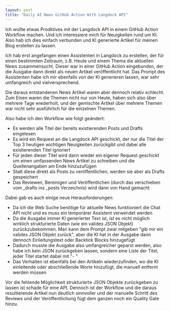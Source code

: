 ```yaml
---
layout: post
title: "Daily AI News GitHub Action With Langdock API"
---
```


Ich wollte etwas Prodktives mit der Langdock API in einem GitHub Action Workflow machen. Und ich interessiere mich für Neuigkeiten rund um KI. Also hab ich dies einfach verbunden und KI generierte Artikel für meinen Blog erstellen zu lassen.

<!--more-->

Ich hab erst angefangen einen Assistenten in Langdock zu erstellen, der für einen bestimmten Zeitraum, z.B. Heute und einem Thema die aktuellen News zusammensucht. Dieser war in einer GitHub Action eingebunden, der die Ausgabe dann direkt als neuen Artikel veröffentlicht hat. Das Prompt des Assistenten habe ich mir ebenfalls von der KI generieren lassen, war sehr umfangreich und vielversprechend.

Die daraus entstandenen News Artikel waren aber dennoch relativ schlecht. Zum Einen waren die Themen nicht nur von Heute, haben sich also über mehrere Tage wiederholt, und der gemischte Artikel über mehrere Themen war nicht sehr ausführlich für die einzelnen Themen.

Also habe ich den Workflow wie folgt geändert:
* Es werden alle Titel der bereits existierenden Posts und Drafts eingelesen
* Es wird ein Request an die Langdock API geschickt, der nur die Titel der Top 3 heutigen wichtigen Neuigkeiten zurückgibt und dabei alle existierenden Titel ignoriert
* Für jeden dieser Titel wird dann wieder ein eigener Request geschickt um einen umfassenden News Artikel zu schreiben und die Quellenangaben am Ende hinzuzufügen
* Statt diese direkt als Posts zu veröffentlichen, werden sie aber als Drafts gespeichert
* Das Reviewen, Bereinigen und Veröffentlichen (durch das verschieben vom _drafts ins _posts Verzeichnis) wird dann von Hand gemacht

Dabei gab es auch einige neue Herausforderungen:
* Da ich die Web Suche benötige für aktuelle News funktioniert die Chat API nicht und es muss ein temporärer Assistent verwendet werden
* Da die Ausgabe immer KI generierter Text ist, ist es nicht möglich wirklich strukturierte Daten (wie ein valides JSON Objekt) zurückzubekommen. Man kann dem Prompt zwar mitgeben "gib mir ein valides JSON Objekt zurück", aber die KI hat in der Ausgabe dann dennoch Einleitungstext oder Backtick Blocks hinzugefügt
* Dadurch musste die Ausgabe also umfangreicher geparst werden, also habe ich kein JSON zurückgeben lassen, sondern eine Liste der Titel, jeder Titel startet dabei mit "- "
* Das Verhalten ist ebenfalls bei den Artikeln wiederzufinden, wo die KI einleitende oder abschließende Worte hinzufügt, die manuell entfernt werden müssen

Vor die fehlende Möglichkeit strukturierte JSON Objekte zurückgeben zu lassen ist schade für eine API. Dennoch ist der Workflow und die daraus resultierende Artikel nun deutlich sinnvoller und der manuelle Schritt des Reviews und der Veröffentlichung fügt dem ganzen noch ein Quality Gate hinzu.
